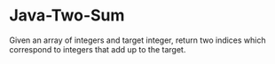 # Java-Two-Sum
Given an array of integers and target integer, return two indices which correspond to integers that add up to the target.

